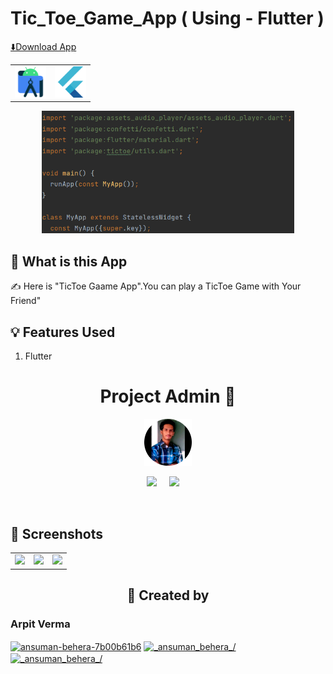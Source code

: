 # Tic_Toe_Game_App ( Using - Flutter )

[⬇️Download App](https://drive.google.com/file/d/1xFBxFy0ffseVwqyhlCcjWHXHAhD_oRJZ/view?usp=sharing)

|||
|:----------------------------------------:|:-----------------------------------------:|
| <img src="https://github.com/devicons/devicon/blob/master/icons/androidstudio/androidstudio-original.svg" alt="Android" width="50" height="50"/> </a> <a href="https://www.java.com" target="_blank"> | <img src="https://github.com/devicons/devicon/blob/master/icons/flutter/flutter-original.svg" alt="Android" width="50" height="50"/> </a> <a href="https://www.java.com" target="_blank">  |
 
 <p align="center">
 <a href=""><img src="https://github.com/arpitvermaofficial/TicToe/blob/master/assets/code.png" width="80%" /></a>
 </p>
 
 ## 🤔 What is this App
 
 ✍️ Here is "TicToe Gaame App".You can play a TicToe Game with Your Friend"
 
 ## 💡 Features Used

1. Flutter





<h1 align=center> Project Admin  🤵 </h1>

  <p align="center">
  <a href="https://github.com/arpitvermaofficial"><img src="https://github.com/arpitvermaofficial/Wethifo/blob/master/assets/arpit.png"?v=4" width="15%" /></a>
  <p align="center">
  <a target="_blank"href="https://linkedin.com/in/arpit-v-1a4205220"><img src="https://img.shields.io/badge/linkedin-%230077B5.svg?&style=for-the-badge&logo=linkedin&logoColor=white" /></a>&nbsp;&nbsp;&nbsp;&nbsp;
  <a href="arpitv747@gmail.com"><img src="https://img.shields.io/badge/gmail-%23D14836.svg?&style=for-the-badge&logo=gmail&logoColor=white" /></a>&nbsp;&nbsp;&nbsp;&nbsp;

</p>
  
  <br>
  
  ## 📸 Screenshots
 

 

||||
|:----------------------------------------:|:-----------------------------------------:|:-----------------------------------------:|
|<img src="https://github.com/arpitvermaofficial/Spectober_Fest/blob/main/projects_Intermediate/APP_DEVELOPMENT/tic_toe_game_Arpit-Verma/1.jpeg"> |<img src="https://github.com/arpitvermaofficial/Spectober_Fest/blob/main/projects_Intermediate/APP_DEVELOPMENT/tic_toe_game_Arpit-Verma/3.jpeg">|<img src="https://github.com/arpitvermaofficial/Spectober_Fest/blob/main/projects_Intermediate/APP_DEVELOPMENT/tic_toe_game_Arpit-Verma/1.jpeg"> |


  
 
  
  
  <h2 align="center">📝 Created by </h2>


<h3>Arpit Verma</h3>

  <a href="https://linkedin.com/in/arpit-v-1a4205220" target="blank"><img align="center" src="https://raw.githubusercontent.com/rahuldkjain/github-profile-readme-generator/master/src/images/icons/Social/linked-in-alt.svg" alt="ansuman-behera-7b00b61b6" height="30" width="40" /></a>
  <a href="https://github.com/arpitvermaofficial" target="blank"><img align="center" src="https://raw.githubusercontent.com/rahuldkjain/github-profile-readme-generator/master/src/images/icons/Social/github.svg" alt="_ansuman_behera_/" height="30" width="40" /></a>
   <a href="https://www.hackerrank.com/arpitv747" target="blank"><img align="center" src="https://raw.githubusercontent.com/rahuldkjain/github-profile-readme-generator/master/src/images/icons/Social/hackerrank.svg" alt="_ansuman_behera_/" height="30" width="40" /></a>
